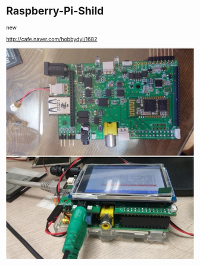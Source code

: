 # Raspberry-Pi-Shild
new

http://cafe.naver.com/hobbydyi/1682

<img src ="https://github.com/mocona05/Raspberry-Pi-Shild/blob/master/pcb2.png">

<img src ="https://github.com/mocona05/Raspberry-Pi-Shild/blob/master/pcb3.png">

